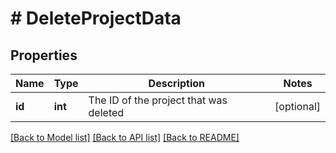 # # DeleteProjectData

## Properties

Name | Type | Description | Notes
------------ | ------------- | ------------- | -------------
**id** | **int** | The ID of the project that was deleted | [optional]

[[Back to Model list]](../README.md#documentation-for-models) [[Back to API list]](../README.md#documentation-for-api-endpoints) [[Back to README]](../README.md)
